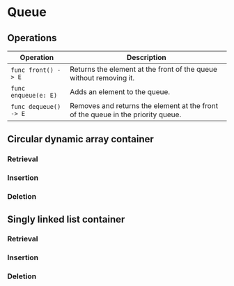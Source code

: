 # Queue

## Operations

| Operation        | Description                                                                 |
| --------------------- | -------------------------------------------------------------------------------- |
| `func front() -> E`   | Returns the element at the front of the queue without removing it.               |
| `func enqueue(e: E)`  | Adds an element to the queue.                                                    |
| `func dequeue() -> E` | Removes and returns the element at the front of the queue in the priority queue. |

## Circular dynamic array container

### Retrieval

### Insertion

### Deletion

## Singly linked list container

### Retrieval

### Insertion

### Deletion
